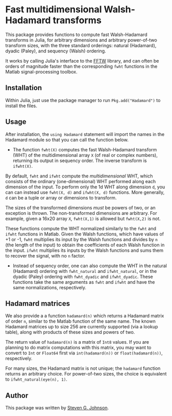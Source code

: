 # Fast multidimensional Walsh-Hadamard transforms

This package provides functions to compute fast Walsh-Hadamard transforms
in Julia, for arbitrary dimensions and arbitrary power-of-two transform sizes,
with the three standard orderings: natural (Hadamard), dyadic (Paley), and
sequency (Walsh) ordering.

It works by calling Julia's interface to the [FFTW](http://www.fftw.org/)
library, and can often be orders of magnitude faster than the corresponding
`fwht` functions in the Matlab signal-processing toolbox.

## Installation

Within Julia, just use the package manager to run `Pkg.add("Hadamard")` to
install the files.

## Usage

After installation, the `using Hadamard` statement will import the names
in the Hadamard module so that you can call the function below.

* The function `fwht(X)` computes the fast Walsh-Hadamard transform
  (WHT) of the multidimensional array `X` (of real or complex numbers),
  returning its output in sequency order.  The inverse transform is
  `ifwht(X)`.

By default, `fwht` and `ifwht` compute the *multidimensional* WHT, which
consists of the ordinary (one-dimensional) WHT performed along each dimension
of the input.  To perform only the 1d WHT along dimension `d`, you can
can instead use `fwht(X, d)` and `ifwht(X, d)` functions.  More generally,
`d` can be a tuple or array or dimensions to transform.

The sizes of the transformed dimensions *must* be powers of two, or an
exception is thrown.  The non-transformed dimensions are arbitrary.  For
example, given a 16x20 array `X`, `fwht(X,1)` is allowed but `fwht(X,2)` is
not.

These functions compute the WHT normalized similarly to the `fwht` and
`ifwht` functions in Matlab.  Given the Walsh functions, which have values
of +1 or -1, `fwht` multiplies its input by the Walsh functions and divides
by `n` (the length of the input) to obtain the coefficients of each Walsh
function in the input.  `ifwht` multiplies its inputs by the Walsh functions
and sums them to recover the signal, with no `n` factor.

* Instead of sequency order, one can also compute the WHT in the natural
  (Hadamard) ordering with `fwht_natural` and `ifwht_natural`, or in the
  dyadic (Paley) ordering with `fwht_dyadic` and `ifwht_dyadic`.  These
  functions take the same arguments as `fwht` and `ifwht` and have the
  same normalizations, respectively.

## Hadamard matrices

We also provide a a function `hadamard(n)` which returns a Hadamard
matrix of order `n`, similar to the Matlab function of the same name.
The known Hadamard matrices up to size 256 are currently supported
(via a lookup table), along with products of these sizes and powers of
two.

The return value of `hadamard(n)` is a matrix of `Int8` values.  If
you are planning to do matrix computations with this matrix, you may
want to convert to `Int` or `Float64` first via `int(hadamard(n))` or
`float(hadamard(n))`, respectively.

For many sizes, the Hadamard matrix is not unique; the `hadamard`
function returns an arbitrary choice.  For power-of-two sizes, the
choice is equivalent to `ifwht_natural(eye(n), 1)`.

## Author

This package was written by [Steven G. Johnson](http://math.mit.edu/~stevenj/).
